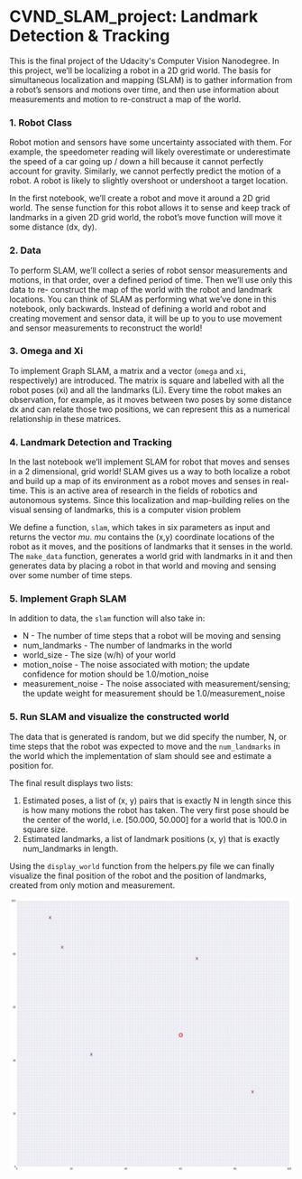 # CVND_SLAM_project: Landmark Detection & Tracking

This is the final project of the Udacity's Computer Vision Nanodegree. In this project, we’ll be localizing a robot in a 2D grid world. The basis for simultaneous localization and mapping (SLAM) is to gather information from a robot’s sensors and motions over time,
and then use information about measurements and motion to re-construct a map of the world.

### 1. Robot Class

Robot motion and sensors have some uncertainty associated with them. For
example, the speedometer reading will likely overestimate or underestimate the speed of a car going up / down a hill because it cannot perfectly account for gravity. Similarly, we cannot perfectly predict the motion of a robot. A robot is likely to slightly overshoot or undershoot a target location.

In the first notebook, we’ll create a robot and move it around a 2D grid world. The sense function for this robot allows it to sense and keep track of landmarks in a given 2D grid
world, the robot’s move function will move it some distance (dx, dy).

### 2. Data

To perform SLAM, we’ll collect a series of robot sensor measurements
and motions, in that order, over a defined period of time. Then we’ll use only this data to re-
construct the map of the world with the robot and landmark locations. You can think of SLAM as
performing what we’ve done in this notebook, only backwards. Instead of defining a world and
robot and creating movement and sensor data, it will be up to you to use movement and sensor
measurements to reconstruct the world!

### 3. Omega and Xi
To implement Graph SLAM, a matrix and a vector (`omega` and `xi`, respectively) are introduced.
The matrix is square and labelled with all the robot poses (xi) and all the landmarks (Li). Every
time the robot makes an observation, for example, as it moves between two poses by some distance
dx and can relate those two positions, we can represent this as a numerical relationship in these
matrices.

### 4. Landmark Detection and Tracking
In the last notebook we’ll implement SLAM for robot that moves and senses in a 2 dimensional, grid
world! SLAM gives us a way to both localize a robot and build up a map of its environment as a
robot moves and senses in real-time. This is an active area of research in the fields of robotics
and autonomous systems. Since this localization and map-building relies on the visual sensing of
landmarks, this is a computer vision problem

We define a function, `slam`, which takes in six parameters as input and returns the vector *mu*.  *mu* contains the (x,y) coordinate locations of the robot as it moves, and the positions of landmarks that it senses in the world. The `make_data` function, generates a world grid with landmarks in it and then generates data by placing a robot in that world and moving and sensing over some number of time steps.


### 5. Implement Graph SLAM
In addition to data, the `slam` function will also take in:
* N - The number of time steps that a robot will be moving and sensing
* num_landmarks - The number of landmarks in the world
* world_size - The size (w/h) of your world
* motion_noise - The noise associated with motion; the update confidence for motion should be 1.0/motion_noise
* measurement_noise - The noise associated with measurement/sensing; the update weight for measurement should be 1.0/measurement_noise

### 5. Run SLAM and visualize the constructed world
The data that is generated is random, but we did specify the number, N, or time steps that the
robot was expected to move and the `num_landmarks` in the world which the implementation of
slam should see and estimate a position for.

The final result displays two lists:
1. Estimated poses, a list of (x, y) pairs that is exactly N in length since this is how many motions the robot has taken. The very first pose should be the center of the world, i.e. [50.000, 50.000] for a world that is 100.0 in square size.
2. Estimated landmarks, a list of landmark positions (x, y) that is exactly num_landmarks in length.

Using the `display_world` function from the helpers.py file we can finally visualize the final position of the robot and the position of landmarks, created from only motion and measurement.

![SLAM world](images/location.png)
